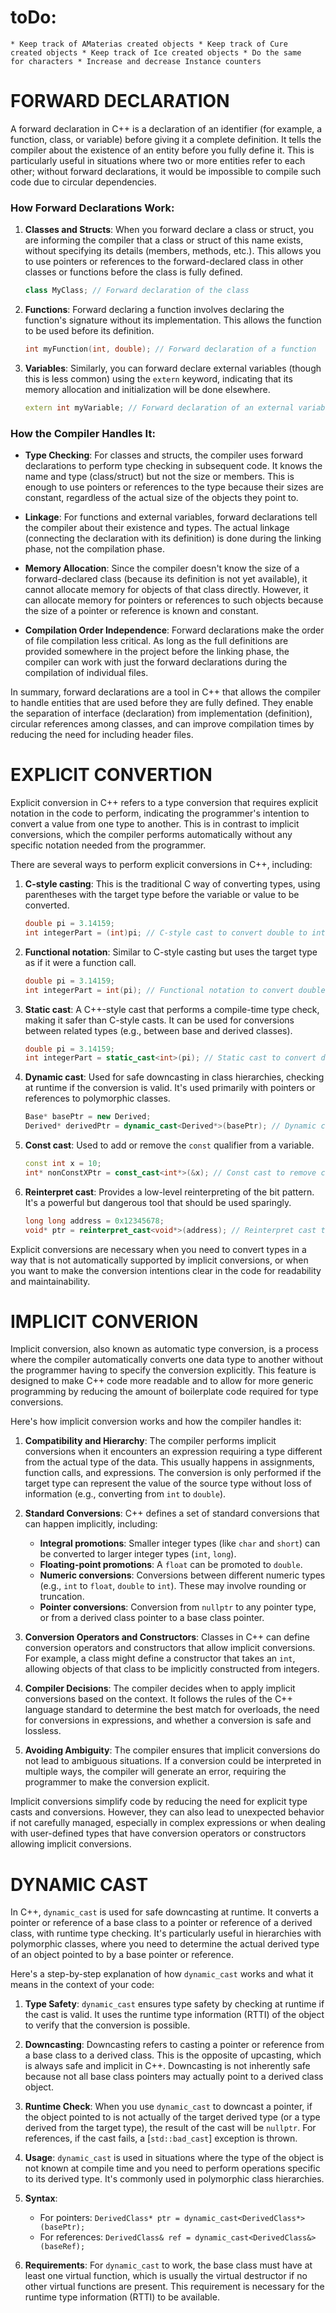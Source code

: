 # toDo:
	* Keep track of AMaterias created objects * Keep track of Cure
	created objects * Keep track of Ice created objects * Do the same
	for characters * Increase and decrease Instance counters 

# FORWARD DECLARATION
A forward declaration in C++ is a declaration of an identifier (for
example, a function, class, or variable) before giving it a complete
definition. It tells the compiler about the existence of an entity
before you fully define it. This is particularly useful in situations
where two or more entities refer to each other; without forward
declarations, it would be impossible to compile such code due to
circular dependencies.

### How Forward Declarations Work:

1. **Classes and Structs**: When you forward declare a class or
   struct, you are informing the compiler that a class or struct of
   this name exists, without specifying its details (members, methods,
   etc.). This allows you to use pointers or references to the
   forward-declared class in other classes or functions before the
   class is fully defined.
   ```cpp
   class MyClass; // Forward declaration of the class
   ```

2. **Functions**: Forward declaring a function involves declaring the
   function's signature without its implementation. This allows the
   function to be used before its definition.
   ```cpp
   int myFunction(int, double); // Forward declaration of a function
   ```

3. **Variables**: Similarly, you can forward declare external
   variables (though this is less common) using the `extern` keyword,
   indicating that its memory allocation and initialization will be
   done elsewhere.
   ```cpp
   extern int myVariable; // Forward declaration of an external variable
   ```

### How the Compiler Handles It:

- **Type Checking**: For classes and structs, the compiler uses
  forward declarations to perform type checking in subsequent code. It
  knows the name and type (class/struct) but not the size or members.
  This is enough to use pointers or references to the type because
  their sizes are constant, regardless of the actual size of the
  objects they point to.

- **Linkage**: For functions and external variables, forward
  declarations tell the compiler about their existence and types. The
  actual linkage (connecting the declaration with its definition) is
  done during the linking phase, not the compilation phase.

- **Memory Allocation**: Since the compiler doesn't know the size of a
  forward-declared class (because its definition is not yet
  available), it cannot allocate memory for objects of that class
  directly. However, it can allocate memory for pointers or references
  to such objects because the size of a pointer or reference is known
  and constant.

- **Compilation Order Independence**: Forward declarations make the
  order of file compilation less critical. As long as the full
  definitions are provided somewhere in the project before the linking
  phase, the compiler can work with just the forward declarations
  during the compilation of individual files.

In summary, forward declarations are a tool in C++ that allows the
compiler to handle entities that are used before they are fully
defined. They enable the separation of interface (declaration) from
implementation (definition), circular references among classes, and
can improve compilation times by reducing the need for including
header files.

# EXPLICIT CONVERTION
Explicit conversion in C++ refers to a type conversion that requires
explicit notation in the code to perform, indicating the programmer's
intention to convert a value from one type to another. This is in
contrast to implicit conversions, which the compiler performs
automatically without any specific notation needed from the
programmer.

There are several ways to perform explicit conversions in C++,
including:

1. **C-style casting**: This is the traditional C way of converting
   types, using parentheses with the target type before the variable
   or value to be converted.
   ```cpp
   double pi = 3.14159;
   int integerPart = (int)pi; // C-style cast to convert double to int
   ```

2. **Functional notation**: Similar to C-style casting but uses the
   target type as if it were a function call.
   ```cpp
   double pi = 3.14159;
   int integerPart = int(pi); // Functional notation to convert double to int
   ```

3. **Static cast**: A C++-style cast that performs a compile-time type
   check, making it safer than C-style casts. It can be used for
   conversions between related types (e.g., between base and derived
   classes).
   ```cpp
   double pi = 3.14159;
   int integerPart = static_cast<int>(pi); // Static cast to convert double to int
   ```

4. **Dynamic cast**: Used for safe downcasting in class hierarchies,
   checking at runtime if the conversion is valid. It's used primarily
   with pointers or references to polymorphic classes.
   ```cpp
   Base* basePtr = new Derived;
   Derived* derivedPtr = dynamic_cast<Derived*>(basePtr); // Dynamic cast for downcasting
   ```

5. **Const cast**: Used to add or remove the `const` qualifier from a
   variable.
   ```cpp
   const int x = 10;
   int* nonConstXPtr = const_cast<int*>(&x); // Const cast to remove const qualifier
   ```

6. **Reinterpret cast**: Provides a low-level reinterpreting of the
   bit pattern. It's a powerful but dangerous tool that should be used
   sparingly.
   ```cpp
   long long address = 0x12345678;
   void* ptr = reinterpret_cast<void*>(address); // Reinterpret cast to convert integer to pointer
   ```

Explicit conversions are necessary when you need to convert types in a
way that is not automatically supported by implicit conversions, or
when you want to make the conversion intentions clear in the code for
readability and maintainability.

# IMPLICIT CONVERION

Implicit conversion, also known as automatic type conversion, is a
process where the compiler automatically converts one data type to
another without the programmer having to specify the conversion
explicitly. This feature is designed to make C++ code more readable
and to allow for more generic programming by reducing the amount of
boilerplate code required for type conversions.

Here's how implicit conversion works and how the compiler handles it:

1. **Compatibility and Hierarchy**: The compiler performs implicit
   conversions when it encounters an expression requiring a type
   different from the actual type of the data. This usually happens in
   assignments, function calls, and expressions. The conversion is
   only performed if the target type can represent the value of the
   source type without loss of information (e.g., converting from
   `int` to `double`).

2. **Standard Conversions**: C++ defines a set of standard conversions
   that can happen implicitly, including:
   - **Integral promotions**: Smaller integer types (like `char` and
     `short`) can be converted to larger integer types (`int`,
     `long`).
   - **Floating-point promotions**: A `float` can be promoted to
     `double`.
   - **Numeric conversions**: Conversions between different numeric
     types (e.g., `int` to `float`, `double` to `int`). These may
     involve rounding or truncation.
   - **Pointer conversions**: Conversion from `nullptr` to any pointer
     type, or from a derived class pointer to a base class pointer.

3. **Conversion Operators and Constructors**: Classes in C++ can
   define conversion operators and constructors that allow implicit
   conversions. For example, a class might define a constructor that
   takes an `int`, allowing objects of that class to be implicitly
   constructed from integers.

4. **Compiler Decisions**: The compiler decides when to apply implicit
   conversions based on the context. It follows the rules of the C++
   language standard to determine the best match for overloads, the
   need for conversions in expressions, and whether a conversion is
   safe and lossless.

5. **Avoiding Ambiguity**: The compiler ensures that implicit
   conversions do not lead to ambiguous situations. If a conversion
   could be interpreted in multiple ways, the compiler will generate
   an error, requiring the programmer to make the conversion explicit.

Implicit conversions simplify code by reducing the need for explicit
type casts and conversions. However, they can also lead to unexpected
behavior if not carefully managed, especially in complex expressions
or when dealing with user-defined types that have conversion operators
or constructors allowing implicit conversions.

# DYNAMIC CAST
In C++, `dynamic_cast` is used for safe downcasting at runtime. It converts a pointer or reference of a base class to a pointer or reference of a derived class, with runtime type checking. It's particularly useful in hierarchies with polymorphic classes, where you need to determine the actual derived type of an object pointed to by a base pointer or reference.

Here's a step-by-step explanation of how `dynamic_cast` works and what it means in the context of your code:

1. **Type Safety**: `dynamic_cast` ensures type safety by checking at runtime if the cast is valid. It uses the runtime type information (RTTI) of the object to verify that the conversion is possible.

2. **Downcasting**: Downcasting refers to casting a pointer or reference from a base class to a derived class. This is the opposite of upcasting, which is always safe and implicit in C++. Downcasting is not inherently safe because not all base class pointers may actually point to a derived class object.

3. **Runtime Check**: When you use `dynamic_cast` to downcast a pointer, if the object pointed to is not actually of the target derived type (or a type derived from the target type), the result of the cast will be `nullptr`. For references, if the cast fails, a [`std::bad_cast`] exception is thrown.

4. **Usage**: `dynamic_cast` is used in situations where the type of the object is not known at compile time and you need to perform operations specific to its derived type. It's commonly used in polymorphic class hierarchies.

5. **Syntax**:
   - For pointers: `DerivedClass* ptr = dynamic_cast<DerivedClass*>(basePtr);`
   - For references: `DerivedClass& ref = dynamic_cast<DerivedClass&>(baseRef);`

6. **Requirements**: For `dynamic_cast` to work, the base class must have at least one virtual function, which is usually the virtual destructor if no other virtual functions are present. This requirement is necessary for the runtime type information (RTTI) to be available.


<!-- To erase Visual Studio Code (VS Code) cache data on a Linux machine, you can follow these steps. This process involves deleting or renaming directories where VS Code stores its cache and workspace data. Please note that doing this might reset some of your VS Code preferences and extensions.

1. **Close VS Code** to ensure that no instances are running.

2. **Clear the Editor Cache**: The cache data for VS Code is stored in the `~/.config/Code` directory. You can remove this directory to clear the cache. Open a terminal and run:
   ```bash
   rm -rf ~/.config/Code
   ```

3. **Clear the Extensions**: Extensions and their data are stored in `~/.vscode`. If you want to clear extensions along with the cache, run:
   ```bash
   rm -rf ~/.vscode
   ```

4. **Workspace Storage**: VS Code also stores workspace-specific data (like recently opened files and workspaces) in `~/.config/Code - User/workspaceStorage`. To clear this data, run:
   ```bash
   rm -rf ~/.config/Code\ -\ User/workspaceStorage
   ```

5. **Restart VS Code** after clearing the desired data. VS Code will recreate necessary files and directories but you might need to reinstall your extensions and reconfigure your settings.

**Important**: Be cautious when using `rm -rf` commands, as they can permanently delete data. Consider backing up your settings and extensions list before proceeding.

This process will help in resetting VS Code to a "clean" state by removing cached data, extensions, and workspace information.
 -->




